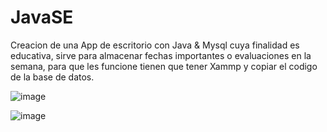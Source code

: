 # JavaSE
Creacion de una App de escritorio con Java &  Mysql cuya finalidad es educativa, sirve para almacenar fechas importantes o evaluaciones en la semana, para que les funcione tienen que tener Xammp y copiar el codigo de la base de datos.

![image](https://user-images.githubusercontent.com/87833024/200427184-b78e42c7-6bba-49aa-a743-76e995e188da.png)

![image](https://user-images.githubusercontent.com/87833024/200428428-7b50c047-07d0-4fbf-874c-8025a9a04c10.png)
